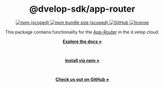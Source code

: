 <div align="center">
  <h1>@dvelop-sdk/app-router</h1>
  <a href="https://www.npmjs.com/package/@dvelop-sdk/app-router">
    <img alt="npm (scoped)" src="https://img.shields.io/npm/v/@dvelop-sdk/app-router?style=for-the-badge">
  </a>
  <a href="https://www.npmjs.com/package/@dvelop-sdk/app-router">
    <img alt="npm bundle size (scoped)" src="https://img.shields.io/bundlephobia/min/@dvelop-sdk/app-router?style=for-the-badge">
  </a>
  <a href="https://github.com/d-velop/dvelop-sdk-node">
    <img alt="GitHub" src="https://img.shields.io/badge/GitHub-dvelop--sdk--node-%23ff0844?logo=github&style=for-the-badge">
  </a>
  <a href="https://github.com/d-velop/dvelop-sdk-node/blob/main/LICENSE">
    <img alt="license" src="https://img.shields.io/github/license/d-velop/dvelop-sdk-node?style=for-the-badge">
  </a>

  </br>

  <p>This package contains functionality for the <a href="https://developer.d-velop.de/dev/en/basics">App-Router</a> in the d.velop cloud.</p>

  <a href="https://d-velop.github.io/dvelop-sdk-node/modules/app_router.html"><strong>Explore the docs »</strong></a>

  </br>

  <a href="https://www.npmjs.com/package/@dvelop-sdk/app-router"><strong>Install via npm »</strong></a>

  </br>

  <a href="https://github.com/d-velop/dvelop-sdk-node"><strong>Check us out on GitHub »</strong></a>
</div>